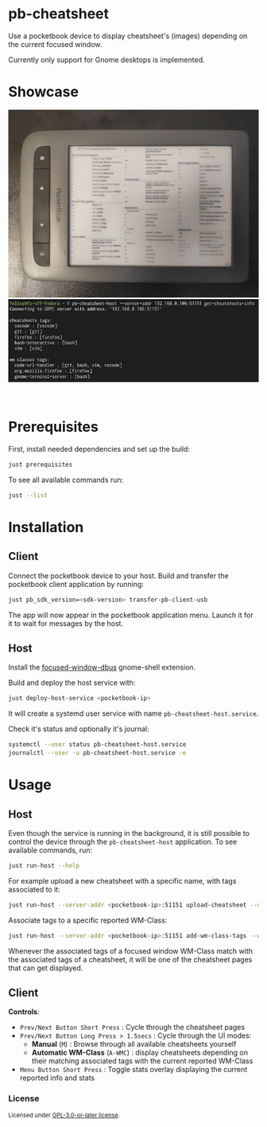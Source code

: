 # pb-cheatsheet

Use a pocketbook device to display cheatsheet's (images) depending on the current focused window.

Currently only support for Gnome desktops is implemented.

# Showcase

![](./assets/pb-cheatsheet-client-vim.jpg)
![](./assets/pb-cheatsheet-host-get-cheatsheets-info.png)

![]()

# Prerequisites

First, install needed dependencies and set up the build:

```bash
just prerequisites
```

To see all available commands run:

```bash
just --list
```

# Installation

## Client

Connect the pocketbook device to your host.
Build and transfer the pocketbook client application by running:

```bash
just pb_sdk_version=<sdk-version> transfer-pb-client-usb
```

The app will now appear in the pocketbook application menu.
Launch it for it to wait for messages by the host.

## Host

Install the [focused-window-dbus](https://github.com/flexagoon/focused-window-dbus) gnome-shell extension.

Build and deploy the host service with:

```bash
just deploy-host-service <pocketbook-ip>
```

It will create a systemd user service with name `pb-cheatsheet-host.service`.

Check it's status and optionally it's journal:

```bash
systemctl --user status pb-cheatsheet-host.service
journalctl --user -u pb-cheatsheet-host.service -e
```

# Usage

## Host

Even though the service is running in the background,
it is still possible to control the device through the `pb-cheatsheet-host` application.
To see available commands, run:

```bash
just run-host --help
```

For example upload a new cheatsheet with a specific name, with tags associated to it:

```bash
just run-host --server-addr <pocketbook-ip>:51151 upload-cheatsheet --name <cheatsheet-name> --tags <associated-tags>
```

Associate tags to a specific reported WM-Class:

```bash
just run-host --server-addr <pocketbook-ip>:51151 add-wm-class-tags --wm-class <wm-class> --tags <associated-tags>
```

Whenever the associated tags of a focused window WM-Class match with the associated tags of a cheatsheet,
it will be one of the cheatsheet pages that can get displayed.

## Client

**Controls**:
- `Prev/Next Button Short Press` : Cycle through the cheatsheet pages
- `Prev/Next Button Long Press > 1.5secs` : Cycle through the UI modes:
    - **Manual** (`M`) : Browse through all available cheatsheets yourself
    - **Automatic WM-Class** (`A-WMC`) : display cheatsheets depending on their matching associated tags
        with the current reported WM-Class
- `Menu Button Short Press` : Toggle stats overlay displaying the current reported info and stats

### License

<sup>
Licensed under <a href="LICENSE-GPL3">GPL-3.0-or-later license</a>.
</sup>
